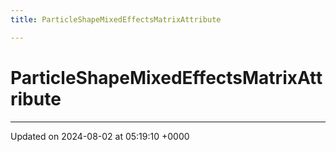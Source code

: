 ```yaml
---
title: ParticleShapeMixedEffectsMatrixAttribute

---
```


# ParticleShapeMixedEffectsMatrixAttribute





-------------------------------

Updated on 2024-08-02 at 05:19:10 +0000